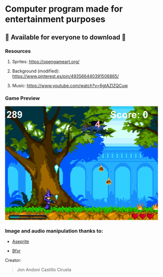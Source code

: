 

# Computer program made for __entertainment purposes__
## 🐉 Available for everyone to download 🐉

### Resources

1. Sprites: https://opengameart.org/ 

2. Background (modified): https://www.pinterest.es/pin/493566440391506865/ 

3. Music: https://www.youtube.com/watch?v=6gtAZIZQCuw

### Game Preview

![GitHub Logo](game.png)

### Image and audio manipulation thanks to:

* [Aseprite](https://www.aseprite.org/)

* [Bfxr](https://www.bfxr.net/)

Creator:

> Jon Andoni Castillo Ciruela
